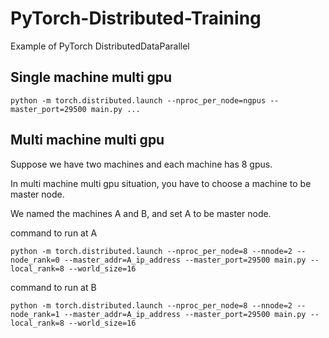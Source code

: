 <!--
 * @Author: your name
 * @Date: 2020-04-01 18:31:00
 * @LastEditTime: 2020-04-01 20:45:26
 * @LastEditors: Please set LastEditors
 * @Description: In User Settings Edit
 * @FilePath: \PyTorch-Distributed-Training\README.md
 -->
# PyTorch-Distributed-Training
Example of PyTorch DistributedDataParallel

## Single machine multi gpu
```
python -m torch.distributed.launch --nproc_per_node=ngpus --master_port=29500 main.py ...
```

## Multi machine multi gpu
Suppose we have two machines and each machine has 8 gpus.

In multi machine multi gpu situation, you have to choose a machine to be master node.

We named the machines A and B, and set A to be master node.

command to run at A

```
python -m torch.distributed.launch --nproc_per_node=8 --nnode=2 --node_rank=0 --master_addr=A_ip_address --master_port=29500 main.py --local_rank=8 --world_size=16
```

command to run at B

```
python -m torch.distributed.launch --nproc_per_node=8 --nnode=2 --node_rank=1 --master_addr=A_ip_address --master_port=29500 main.py --local_rank=8 --world_size=16
```
